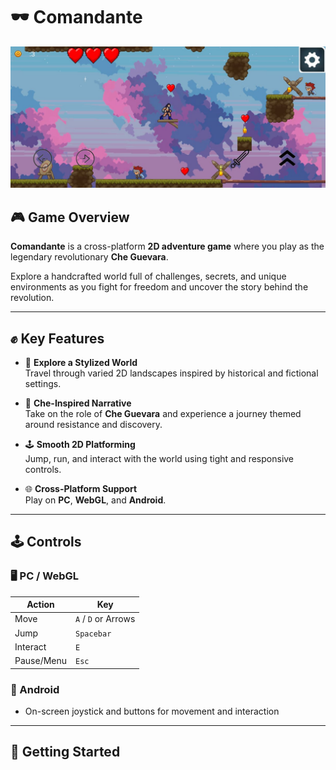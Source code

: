 # 🕶️ Comandante

<img src="Assets/Sprite/Comandante.jpg" alt="Comandante Gameplay Preview" width="600"/>

## 🎮 Game Overview

**Comandante** is a cross-platform **2D adventure game** where you play as the legendary revolutionary **Che Guevara**.

Explore a handcrafted world full of challenges, secrets, and unique environments as you fight for freedom and uncover the story behind the revolution.

---

## ✊ Key Features

- 🧭 **Explore a Stylized World**  
  Travel through varied 2D landscapes inspired by historical and fictional settings.

- 🧠 **Che-Inspired Narrative**  
  Take on the role of **Che Guevara** and experience a journey themed around resistance and discovery.

- 🕹️ **Smooth 2D Platforming**  
  Jump, run, and interact with the world using tight and responsive controls.

- 🌐 **Cross-Platform Support**  
  Play on **PC**, **WebGL**, and **Android**.

---

## 🕹️ Controls

### 🖥️ PC / WebGL

| Action      | Key              |
|-------------|------------------|
| Move        | `A` / `D` or Arrows |
| Jump        | `Spacebar`       |
| Interact    | `E`              |
| Pause/Menu  | `Esc`            |

### 📱 Android

- On-screen joystick and buttons for movement and interaction

---

## 🚀 Getting Started
